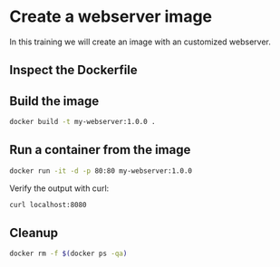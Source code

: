 # Create a webserver image

In this training we will create an image with an customized webserver.

## Inspect the Dockerfile

## Build the image

```bash
docker build -t my-webserver:1.0.0 .
```

## Run a container from the image

```bash
docker run -it -d -p 80:80 my-webserver:1.0.0
```

Verify the output with curl:
```bash
curl localhost:8080
```

## Cleanup

```bash
docker rm -f $(docker ps -qa)
```
